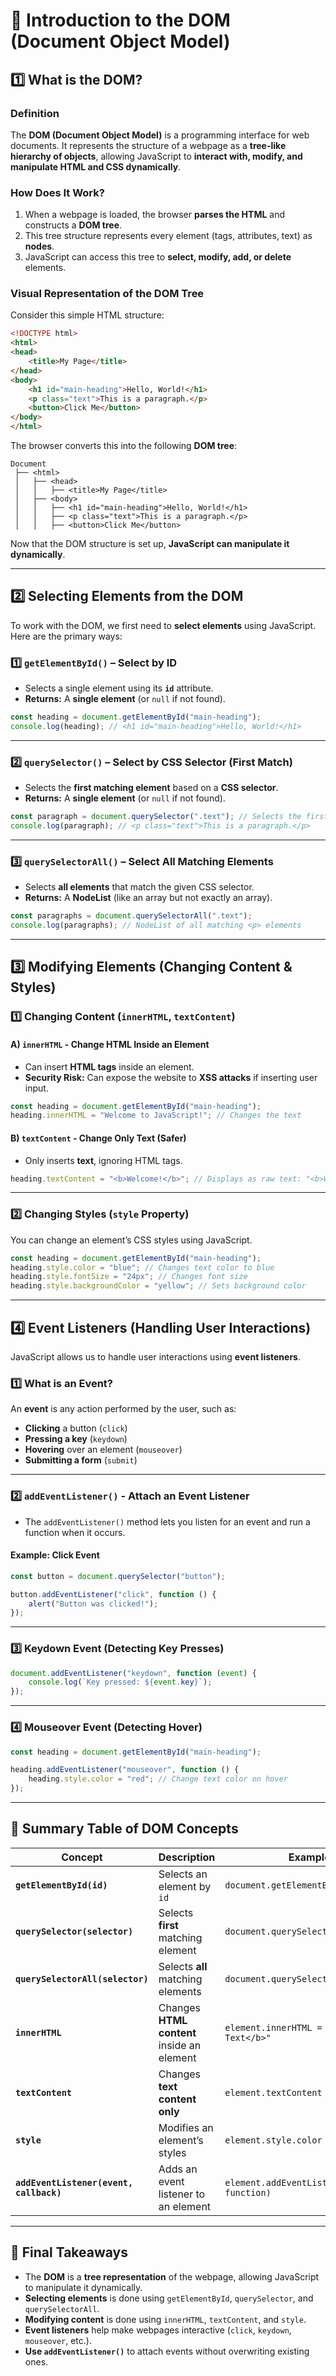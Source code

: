 # 📌 **Introduction to the DOM (Document Object Model)**

## **1️⃣ What is the DOM?**
### **Definition**
The **DOM (Document Object Model)** is a programming interface for web documents. It represents the structure of a webpage as a **tree-like hierarchy of objects**, allowing JavaScript to **interact with, modify, and manipulate HTML and CSS dynamically**.

### **How Does It Work?**
1. When a webpage is loaded, the browser **parses the HTML** and constructs a **DOM tree**.
2. This tree structure represents every element (tags, attributes, text) as **nodes**.
3. JavaScript can access this tree to **select, modify, add, or delete** elements.

### **Visual Representation of the DOM Tree**
Consider this simple HTML structure:

```html
<!DOCTYPE html>
<html>
<head>
    <title>My Page</title>
</head>
<body>
    <h1 id="main-heading">Hello, World!</h1>
    <p class="text">This is a paragraph.</p>
    <button>Click Me</button>
</body>
</html>
```

The browser converts this into the following **DOM tree**:

```
Document
 ├── <html>
 │   ├── <head>
 │   │   ├── <title>My Page</title>
 │   ├── <body>
 │   │   ├── <h1 id="main-heading">Hello, World!</h1>
 │   │   ├── <p class="text">This is a paragraph.</p>
 │   │   ├── <button>Click Me</button>
```

Now that the DOM structure is set up, **JavaScript can manipulate it dynamically**.

---

## **2️⃣ Selecting Elements from the DOM**
To work with the DOM, we first need to **select elements** using JavaScript. Here are the primary ways:

### **1️⃣ `getElementById()` – Select by ID**
- Selects a single element using its **`id`** attribute.
- **Returns:** A **single element** (or `null` if not found).

```js
const heading = document.getElementById("main-heading");
console.log(heading); // <h1 id="main-heading">Hello, World!</h1>
```

---

### **2️⃣ `querySelector()` – Select by CSS Selector (First Match)**
- Selects the **first matching element** based on a **CSS selector**.
- **Returns:** A **single element** (or `null` if not found).

```js
const paragraph = document.querySelector(".text"); // Selects the first <p> with class "text"
console.log(paragraph); // <p class="text">This is a paragraph.</p>
```

---

### **3️⃣ `querySelectorAll()` – Select All Matching Elements**
- Selects **all elements** that match the given CSS selector.
- **Returns:** A **NodeList** (like an array but not exactly an array).

```js
const paragraphs = document.querySelectorAll(".text");
console.log(paragraphs); // NodeList of all matching <p> elements
```

---

## **3️⃣ Modifying Elements (Changing Content & Styles)**

### **1️⃣ Changing Content (`innerHTML`, `textContent`)**

#### **A) `innerHTML` - Change HTML Inside an Element**
- Can insert **HTML tags** inside an element.
- **Security Risk:** Can expose the website to **XSS attacks** if inserting user input.

```js
const heading = document.getElementById("main-heading");
heading.innerHTML = "Welcome to JavaScript!"; // Changes the text
```

#### **B) `textContent` - Change Only Text (Safer)**
- Only inserts **text**, ignoring HTML tags.

```js
heading.textContent = "<b>Welcome!</b>"; // Displays as raw text: "<b>Welcome!</b>"
```

---

### **2️⃣ Changing Styles (`style` Property)**
You can change an element’s CSS styles using JavaScript.

```js
const heading = document.getElementById("main-heading");
heading.style.color = "blue"; // Changes text color to blue
heading.style.fontSize = "24px"; // Changes font size
heading.style.backgroundColor = "yellow"; // Sets background color
```

---

## **4️⃣ Event Listeners (Handling User Interactions)**
JavaScript allows us to handle user interactions using **event listeners**.

### **1️⃣ What is an Event?**
An **event** is any action performed by the user, such as:
- **Clicking** a button (`click`)
- **Pressing a key** (`keydown`)
- **Hovering** over an element (`mouseover`)
- **Submitting a form** (`submit`)

---

### **2️⃣ `addEventListener()` - Attach an Event Listener**
- The `addEventListener()` method lets you listen for an event and run a function when it occurs.

#### **Example: Click Event**
```js
const button = document.querySelector("button");

button.addEventListener("click", function () {
    alert("Button was clicked!");
});
```

---

### **3️⃣ Keydown Event (Detecting Key Presses)**
```js
document.addEventListener("keydown", function (event) {
    console.log(`Key pressed: ${event.key}`);
});
```

---

### **4️⃣ Mouseover Event (Detecting Hover)**
```js
const heading = document.getElementById("main-heading");

heading.addEventListener("mouseover", function () {
    heading.style.color = "red"; // Change text color on hover
});
```

---

## **🎯 Summary Table of DOM Concepts**
| Concept | Description | Example |
|---------|-------------|---------|
| **`getElementById(id)`** | Selects an element by `id` | `document.getElementById("main")` |
| **`querySelector(selector)`** | Selects **first** matching element | `document.querySelector(".text")` |
| **`querySelectorAll(selector)`** | Selects **all** matching elements | `document.querySelectorAll("p")` |
| **`innerHTML`** | Changes **HTML content** inside an element | `element.innerHTML = "<b>Bold Text</b>"` |
| **`textContent`** | Changes **text content only** | `element.textContent = "Hello"` |
| **`style`** | Modifies an element’s styles | `element.style.color = "red"` |
| **`addEventListener(event, callback)`** | Adds an event listener to an element | `element.addEventListener("click", function)` |

---

## **🚀 Final Takeaways**
- The **DOM** is a **tree representation** of the webpage, allowing JavaScript to manipulate it dynamically.
- **Selecting elements** is done using `getElementById`, `querySelector`, and `querySelectorAll`.
- **Modifying content** is done using `innerHTML`, `textContent`, and `style`.
- **Event listeners** help make webpages interactive (`click`, `keydown`, `mouseover`, etc.).
- **Use `addEventListener()`** to attach events without overwriting existing ones.